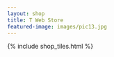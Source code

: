 ```yaml
---
layout: shop
title: T Web Store
featured-image: images/pic13.jpg
---
```

{% include shop_tiles.html %}
